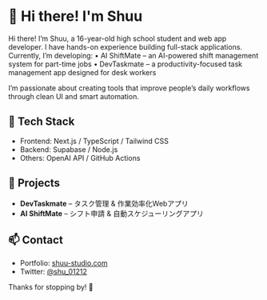 # 👋 Hi there! I'm Shuu

Hi there! I’m Shuu, a 16-year-old high school student and web app developer.
I have hands-on experience building full-stack applications. Currently, I’m developing:
	•	AI ShiftMate – an AI-powered shift management system for part-time jobs
	•	DevTaskmate – a productivity-focused task management app designed for desk workers

I’m passionate about creating tools that improve people’s daily workflows through clean UI and smart automation.

## 🔧 Tech Stack
- Frontend: Next.js / TypeScript / Tailwind CSS
- Backend: Supabase / Node.js
- Others: OpenAI API / GitHub Actions

## 🚀 Projects
- **DevTaskmate** – タスク管理 & 作業効率化Webアプリ
- **AI ShiftMate** – シフト申請 & 自動スケジューリングアプリ

## 📫 Contact
- Portfolio: [shuu-studio.com](https://shuu-studio.com)
- Twitter: [@shu_01212](https://twitter.com/shu_01212)

Thanks for stopping by! 🙌
